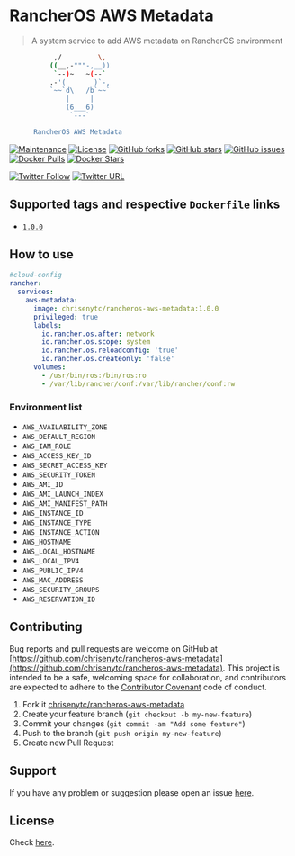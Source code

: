 # RancherOS AWS Metadata

> A system service to add AWS metadata on RancherOS environment

```bash
           ,/         \,
          ((__,-"""-,__))
           `--)~   ~(--`
          .-'(       )`-,
          `~~`d\   /b`~~`
              |     |
              (6___6)
               `---`

      RancherOS AWS Metadata
```

[![Maintenance](https://img.shields.io/maintenance/yes/2018.svg)]()
[![License](https://img.shields.io/github/license/chrisenytc/rancheros-aws-metadata.svg)](https://github.com/chrisenytc/rancheros-aws-metadata/blob/master/LICENSE)
[![GitHub forks](https://img.shields.io/github/forks/chrisenytc/rancheros-aws-metadata.svg)](https://github.com/chrisenytc/rancheros-aws-metadata/network)
[![GitHub stars](https://img.shields.io/github/stars/chrisenytc/rancheros-aws-metadata.svg)](https://github.com/chrisenytc/rancheros-aws-metadata/stargazers)
[![GitHub issues](https://img.shields.io/github/issues/chrisenytc/rancheros-aws-metadata.svg)](https://github.com/chrisenytc/rancheros-aws-metadata/issues)
[![Docker Pulls](https://img.shields.io/docker/pulls/chrisenytc/rancheros-aws-metadata.svg)](https://hub.docker.com/r/chrisenytc/rancheros-aws-metadata/)
[![Docker Stars](https://img.shields.io/docker/stars/chrisenytc/rancheros-aws-metadata.svg)](https://hub.docker.com/r/chrisenytc/rancheros-aws-metadata/)

[![Twitter Follow](https://img.shields.io/twitter/follow/chrisenytc.svg?style=social&label=Follow)](http://twitter.com/chrisenytc)
[![Twitter URL](https://img.shields.io/twitter/url/http/shields.io.svg?style=social)](https://twitter.com/intent/tweet?text=Awesome%20https://github.com/chrisenytc/rancheros-aws-metadata%20via%20@chrisenytc)

## Supported tags and respective `Dockerfile` links

- [`1.0.0`](https://github.com/chrisenytc/rancheros-aws-metadata/blob/1.0.0/Dockerfile)

## How to use

```yaml
#cloud-config
rancher:
  services:
    aws-metadata:
      image: chrisenytc/rancheros-aws-metadata:1.0.0
      privileged: true
      labels:
        io.rancher.os.after: network
        io.rancher.os.scope: system
        io.rancher.os.reloadconfig: 'true'
        io.rancher.os.createonly: 'false'
      volumes:
        - /usr/bin/ros:/bin/ros:ro
        - /var/lib/rancher/conf:/var/lib/rancher/conf:rw
```

### Environment list

  * `AWS_AVAILABILITY_ZONE`
  * `AWS_DEFAULT_REGION`
  * `AWS_IAM_ROLE`
  * `AWS_ACCESS_KEY_ID`
  * `AWS_SECRET_ACCESS_KEY`
  * `AWS_SECURITY_TOKEN`
  * `AWS_AMI_ID`
  * `AWS_AMI_LAUNCH_INDEX`
  * `AWS_AMI_MANIFEST_PATH`
  * `AWS_INSTANCE_ID`
  * `AWS_INSTANCE_TYPE`
  * `AWS_INSTANCE_ACTION`
  * `AWS_HOSTNAME`
  * `AWS_LOCAL_HOSTNAME`
  * `AWS_LOCAL_IPV4`
  * `AWS_PUBLIC_IPV4`
  * `AWS_MAC_ADDRESS`
  * `AWS_SECURITY_GROUPS`
  * `AWS_RESERVATION_ID`

## Contributing

Bug reports and pull requests are welcome on GitHub at [https://github.com/chrisenytc/rancheros-aws-metadata](https://github.com/chrisenytc/rancheros-aws-metadata). This project is intended to be a safe, welcoming space for collaboration, and contributors are expected to adhere to the [Contributor Covenant](http://contributor-covenant.org) code of conduct.

1. Fork it [chrisenytc/rancheros-aws-metadata](https://github.com/chrisenytc/rancheros-aws-metadata/fork)
2. Create your feature branch (`git checkout -b my-new-feature`)
3. Commit your changes (`git commit -am "Add some feature"`)
4. Push to the branch (`git push origin my-new-feature`)
5. Create new Pull Request

## Support
If you have any problem or suggestion please open an issue [here](https://github.com/chrisenytc/rancheros-aws-metadata/issues).

## License 

Check [here](LICENSE).